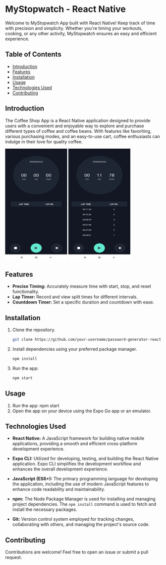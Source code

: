 # MyStopwatch - React Native

Welcome to MyStopwatch App built with React Native! Keep track of time with precision and simplicity. Whether you're timing your workouts, cooking, or any other activity, MyStopwatch ensures an easy and efficient experience.

## Table of Contents

- [Introduction](#introduction)
- [Features](#features)
- [Installation](#installation)
- [Usage](#usage)
- [Technologies Used](#technologies-used)
- [Contributing](#contributing)

## Introduction

The Coffee Shop App is a React Native application designed to provide users with a convenient and enjoyable way to explore and purchase different types of coffee and coffee beans. With features like favoriting, various purchasing modes, and an easy-to-use cart, coffee enthusiasts can indulge in their love for quality coffee.

<img src="src/Images/image2.png" alt="MyStopwatch" width="200" height="360">             <img src="src/Images/image1.png" alt="MyStopwatch" width="200" height="360">

## Features

- **Precise Timing:** Accurately measure time with start, stop, and reset functionality.
- **Lap Timer:** Record and view split times for different intervals.
- **Countdown Timer:** Set a specific duration and countdown with ease.

## Installation

1. Clone the repository.
   ```bash
   git clone https://github.com/your-username/password-generator-react-native.git
   ```
2. Install dependencies using your preferred package manager.
   ```bash
   npm install
   ```
3. Run the app:

   ```bash
   npm start

   ```

## Usage

1. Run the app: npm start
2. Open the app on your device using the Expo Go app or an emulator.

## Technologies Used

- **React Native:** A JavaScript framework for building native mobile applications, providing a smooth and efficient cross-platform development experience.

- **Expo CLI:** Utilized for developing, testing, and building the React Native application. Expo CLI simplifies the development workflow and enhances the overall development experience.

- **JavaScript (ES6+):** The primary programming language for developing the application, including the use of modern JavaScript features to enhance code readability and maintainability.

- **npm:** The Node Package Manager is used for installing and managing project dependencies. The `npm install` command is used to fetch and install the necessary packages.

- **Git:** Version control system employed for tracking changes, collaborating with others, and managing the project's source code.

## Contributing

Contributions are welcome! Feel free to open an issue or submit a pull request.
